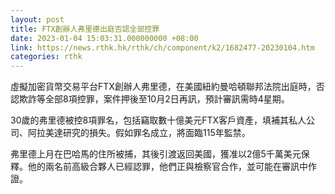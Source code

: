 ```yaml
---
layout: post
title: FTX創辦人弗里德出庭否認全部控罪
date: 2023-01-04 15:03:31.000000000 +08:00
link: https://news.rthk.hk/rthk/ch/component/k2/1682477-20230104.htm
categories: rthk
---
```


虛擬加密貨幣交易平台FTX創辦人弗里德，在美國紐約曼哈頓聯邦法院出庭時，否認欺詐等全部8項控罪，案件押後至10月2日再訊，預計審訊需時4星期。

30歲的弗里德被控8項罪名，包括竊取數十億美元FTX客戶資產，填補其私人公司、阿拉美達研究的損失。假如罪名成立，將面臨115年監禁。

弗里德上月在巴哈馬的住所被捕，其後引渡返回美國，獲准以2億5千萬美元保釋。他的兩名前高級合夥人已經認罪，他們正與檢察官合作，並可能在審訊中作證。
